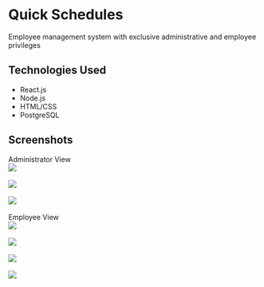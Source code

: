 # Quick Schedules
Employee management system with exclusive administrative and employee privileges

## Technologies Used
- React.js
- Node.js
- HTML/CSS
- PostgreSQL

## Screenshots
Administrator View
<br>
![](https://firebasestorage.googleapis.com/v0/b/quick-schedules.appspot.com/o/github%2Fadmin1.PNG?alt=media&token=bc0007c7-cc40-4c5a-81d9-bee281855d8d)
<br><br>
![](https://firebasestorage.googleapis.com/v0/b/quick-schedules.appspot.com/o/github%2Fadmin2.PNG?alt=media&token=60018dda-c101-45fd-9b50-ce7da6f919fb)
<br><br>
![](https://firebasestorage.googleapis.com/v0/b/quick-schedules.appspot.com/o/github%2Fadmin3.PNG?alt=media&token=ca476b79-af6a-46bf-b1f2-a4f83b4d18c0)
<br><br>
Employee View
<br>
![](https://firebasestorage.googleapis.com/v0/b/quick-schedules.appspot.com/o/github%2Fuser1.PNG?alt=media&token=04ae8bb5-c015-4689-89b8-36c36b0d4fc4)
<br><br>
![](https://firebasestorage.googleapis.com/v0/b/quick-schedules.appspot.com/o/github%2Fuser2.PNG?alt=media&token=1403093f-bb0e-4d34-8676-a8dc4a275538)
<br><br>
![](https://firebasestorage.googleapis.com/v0/b/quick-schedules.appspot.com/o/github%2Fuser3.PNG?alt=media&token=2f42a2ba-3d8d-4df3-8cf4-75042c5d53c3)
<br><br>
![](https://firebasestorage.googleapis.com/v0/b/quick-schedules.appspot.com/o/github%2Fuser4.PNG?alt=media&token=1d83a8bc-439d-44f7-8c33-3ee19ca81ef5)
